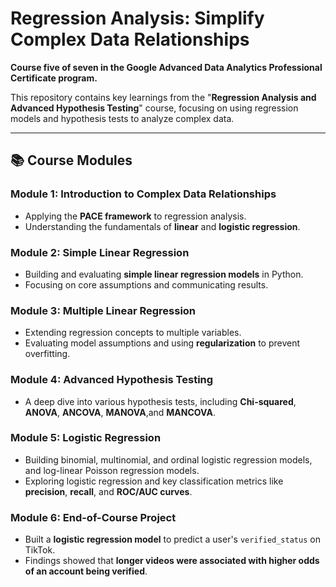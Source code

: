 # Regression Analysis: Simplify Complex Data Relationships
**Course five of seven in the Google Advanced Data Analytics Professional Certificate program.**

This repository contains key learnings from the "**Regression Analysis and Advanced Hypothesis Testing**" course, focusing on using regression models and hypothesis tests to analyze complex data.

---

## 📚 Course Modules

### Module 1: Introduction to Complex Data Relationships

-   Applying the **PACE framework** to regression analysis.
-   Understanding the fundamentals of **linear** and **logistic regression**.

### Module 2: Simple Linear Regression

-   Building and evaluating **simple linear regression models** in Python.
-   Focusing on core assumptions and communicating results.

### Module 3: Multiple Linear Regression

-   Extending regression concepts to multiple variables.
-   Evaluating model assumptions and using **regularization** to prevent overfitting.

### Module 4: Advanced Hypothesis Testing

-   A deep dive into various hypothesis tests, including **Chi-squared**, **ANOVA**, **ANCOVA**, **MANOVA**,and **MANCOVA**.

### Module 5: Logistic Regression

-   Building binomial, multinomial, and ordinal logistic regression models, and log-linear Poisson regression models.
-   Exploring logistic regression and key classification metrics like **precision**, **recall**, and **ROC/AUC curves**.

### Module 6: End-of-Course Project

-   Built a **logistic regression model** to predict a user's `verified_status` on TikTok.
-   Findings showed that **longer videos were associated with higher odds of an account being verified**.
